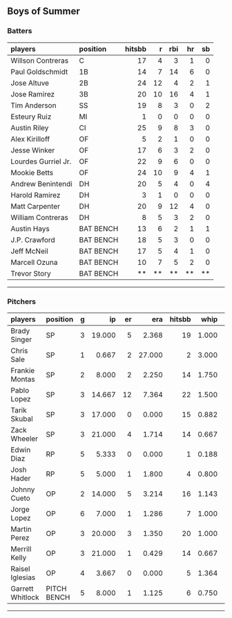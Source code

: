 ## Boys of Summer

### Batters

 
|players             |position  | hitsbb|  r| rbi| hr| sb| 
|:-------------------|:---------|------:|--:|---:|--:|--:| 
|Willson Contreras   |C         |     17|  4|   3|  1|  0| 
|Paul Goldschmidt    |1B        |     14|  7|  14|  6|  0| 
|Jose Altuve         |2B        |     24| 12|   4|  2|  1| 
|Jose Ramirez        |3B        |     20| 10|  16|  4|  1| 
|Tim Anderson        |SS        |     19|  8|   3|  0|  2| 
|Esteury Ruiz        |MI        |      1|  0|   0|  0|  0| 
|Austin Riley        |CI        |     25|  9|   8|  3|  0| 
|Alex Kirilloff      |OF        |      5|  2|   1|  0|  0| 
|Jesse Winker        |OF        |     17|  6|   3|  2|  0| 
|Lourdes Gurriel Jr. |OF        |     22|  9|   6|  0|  0| 
|Mookie Betts        |OF        |     24| 10|   9|  4|  1| 
|Andrew Benintendi   |DH        |     20|  5|   4|  0|  4| 
|Harold Ramirez      |DH        |      3|  1|   0|  0|  0| 
|Matt Carpenter      |DH        |     20|  9|  12|  4|  0| 
|William Contreras   |DH        |      8|  5|   3|  2|  0| 
|Austin Hays         |BAT BENCH |     13|  6|   2|  1|  1| 
|J.P. Crawford       |BAT BENCH |     18|  5|   3|  0|  0| 
|Jeff McNeil         |BAT BENCH |     17|  5|   4|  1|  0| 
|Marcell Ozuna       |BAT BENCH |     10|  7|   5|  2|  0| 
|Trevor Story        |BAT BENCH |     **| **|  **| **| **| 


* * *

### Pitchers

 
|players          |position    |  g|     ip| er|    era| hitsbb|  whip| so|  w| sv| 
|:----------------|:-----------|--:|------:|--:|------:|------:|-----:|--:|--:|--:| 
|Brady Singer     |SP          |  3| 19.000|  5|  2.368|     19| 1.000| 25|  0|  0| 
|Chris Sale       |SP          |  1|  0.667|  2| 27.000|      2| 3.000|  0|  0|  0| 
|Frankie Montas   |SP          |  2|  8.000|  2|  2.250|     14| 1.750|  9|  1|  0| 
|Pablo Lopez      |SP          |  3| 14.667| 12|  7.364|     22| 1.500| 18|  1|  0| 
|Tarik Skubal     |SP          |  3| 17.000|  0|  0.000|     15| 0.882| 15|  1|  0| 
|Zack Wheeler     |SP          |  3| 21.000|  4|  1.714|     14| 0.667| 21|  2|  0| 
|Edwin Diaz       |RP          |  5|  5.333|  0|  0.000|      1| 0.188| 11|  0|  4| 
|Josh Hader       |RP          |  5|  5.000|  1|  1.800|      4| 0.800|  8|  2|  2| 
|Johnny Cueto     |OP          |  2| 14.000|  5|  3.214|     16| 1.143|  2|  0|  0| 
|Jorge Lopez      |OP          |  6|  7.000|  1|  1.286|      7| 1.000|  7|  1|  3| 
|Martin Perez     |OP          |  3| 20.000|  3|  1.350|     20| 1.000| 21|  2|  0| 
|Merrill Kelly    |OP          |  3| 21.000|  1|  0.429|     14| 0.667| 20|  2|  0| 
|Raisel Iglesias  |OP          |  4|  3.667|  0|  0.000|      5| 1.364|  2|  0|  1| 
|Garrett Whitlock |PITCH BENCH |  5|  8.000|  1|  1.125|      6| 0.750|  8|  0|  2| 


* * *


